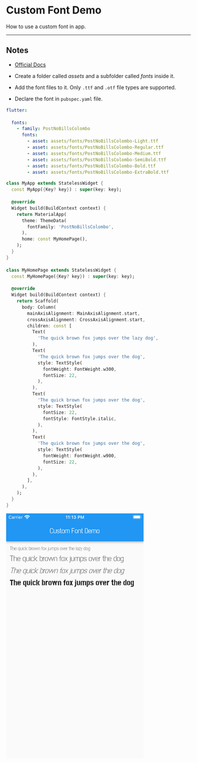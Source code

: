 # Custom Font Demo

How to use a custom font in app.

---

## Notes

* [Official Docs](https://docs.flutter.dev/cookbook/design/fonts)

* Create a folder called _assets_ and a subfolder called _fonts_ inside it.

* Add the font files to it. Only `.ttf` and `.otf` file types are supported.

* Declare the font in `pubspec.yaml` file.

```yaml
flutter:

  fonts:
    - family: PostNoBillsColombo
      fonts:
        - asset: assets/fonts/PostNoBillsColombo-Light.ttf
        - asset: assets/fonts/PostNoBillsColombo-Regular.ttf
        - asset: assets/fonts/PostNoBillsColombo-Medium.ttf
        - asset: assets/fonts/PostNoBillsColombo-SemiBold.ttf
        - asset: assets/fonts/PostNoBillsColombo-Bold.ttf
        - asset: assets/fonts/PostNoBillsColombo-ExtraBold.ttf
```

```dart
class MyApp extends StatelessWidget {
  const MyApp({Key? key}) : super(key: key);

  @override
  Widget build(BuildContext context) {
    return MaterialApp(
      theme: ThemeData(
        fontFamily: 'PostNoBillsColombo',
      ),
      home: const MyHomePage(),
    );
  }
}

class MyHomePage extends StatelessWidget {
  const MyHomePage({Key? key}) : super(key: key);

  @override
  Widget build(BuildContext context) {
    return Scaffold(
      body: Column(
        mainAxisAlignment: MainAxisAlignment.start,
        crossAxisAlignment: CrossAxisAlignment.start,
        children: const [
          Text(
            'The quick brown fox jumps over the lazy dog',
          ),
          Text(
            'The quick brown fox jumps over the dog',
            style: TextStyle(
              fontWeight: FontWeight.w300,
              fontSize: 22,
            ),
          ),
          Text(
            'The quick brown fox jumps over the dog',
            style: TextStyle(
              fontSize: 22,
              fontStyle: FontStyle.italic,
            ),
          ),
          Text(
            'The quick brown fox jumps over the dog',
            style: TextStyle(
              fontWeight: FontWeight.w900,
              fontSize: 22,
            ),
          ),
        ],
      ),
    );
  }
}
```

![demo](https://raw.githubusercontent.com/Isuru-Nanayakkara/TIL-Flutter/main/img/custom_font.png)